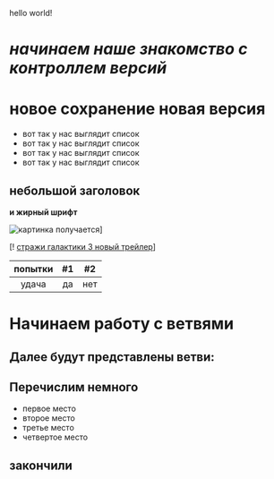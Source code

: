hello world!
# *начинаем наше знакомство с контроллем версий*

# новое сохранение новая версия

* вот так у нас выглядит список
* вот так у нас выглядит список
* вот так у нас выглядит список
* вот так у нас выглядит список

## небольшой заголовок

**и жирный шрифт**


![картинка получается](https://phonoteka.org/uploads/posts/2021-06/1624079183_9-phonoteka_org-p-oboi-na-rabochii-stol-gori-krasivo-9.jpg)]

[! [стражи галактики 3 новый трейлер](https://www.youtube.com/watch?v=JmZiJI-s_mM)]

| попытки | #1    | #2    |
| :---:   | :---: | :---: |
| удача | да   | нет  |

# Начинаем работу с ветвями

## Далее будут представлены ветви:

## Перечислим немного 
* первое место
* второе место
* третье место
* четвертое место

## **закончили**
